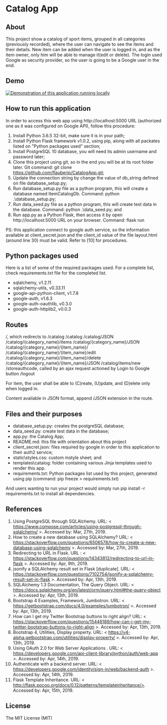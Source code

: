 
# Catalog App

## About
This project show a catalog of sport items, grouped in all categories 
(previously recorded), where the user can navigate to see the items and their 
details. New item can be added when the user is logged in,
and as the item owner, only him will be able to manage it(edit or delete). 
The login used Google as security provider, so the user is going to 
be a Google user in the end.

## Demo

[![Demonstration of this application running locally](https://i9.ytimg.com/vi/33OhFkO32p8/mq1.jpg?sqp=CNDh0-UF&rs=AOn4CLASFVjRmTdr_Fvpqk4RRlMrHEA_ng)](https://youtu.be/JpHDKNTWNow)


## How to run this application
In order to access this web app using http://localhost:5000 URL (authorized one as it was configured on Google API), follow this procedure:
1. Install Python 3.6.5 32-bit, make sure it is in your path;
2. Install Python Flask framework v1.0.2, using pip, along with all packates listed on
"Python packages used" section; 
3. Install PostgreSQL 10 database, you will need its admin username and password later;
4. Clone this project using git, so in the end you will be at its root folder later. 
Git command: git clone https://github.com/flauberjp/CatalogApp.git;
5. Update the connection string by change the value of db_string defined on file
database_setup.py;
6. Run database_setup.py file as a python program, this will create a database
named ItemCatalogDb. Command: python .\database_setup.py;
7. Run data_seed.py file as a python program, this will create test data in the 
database. Command: python .\data_seed.py; and
8. Run app.py as a Python Flask, then access it by open http://localhost:5000 URL on your browser. Command: flask run

PS: this application connect to google auth service, so the information 
available at client_secret.json and the client_id value of the file layout.html (around line 30)
must be valid. Refer to [10] for procedures.


## Python packages used
Here is a list of some of the required packages used. For a complete list, check requirements.txt file for the completed list.
* sqlalchemy, v1.2.11
* sqlalchemy-utils, v0.33.11
* google-api-python-client, v1.7.8
* google-auth, v1.6.3
* google-auth-oauthlib, v0.3.0
* google-auth-httplib2, v0.0.3


## Routes
/, which redirects to /catalog
/catalog
/catalog/JSON
/catalog/{category_name}/items
/catalog/{category_name}/JSON
/catalog/{category_name}/{item_name}/
/catalog/{category_name}/{item_name}/edit
/catalog/{category_name}/{item_name}/delete
/catalog/{category_name}/{item_name}/JSON
/catalog/items/new
/storeauthcode, called by an ajax request actioned by Login to Google button
/logout


For item, the user shall be able to (C)reate, (U)pdate, and (D)elete only when 
logged in.

Content available in JSON format, append /JSON extension in the route.

## Files and their purposes
* database_setup.py: creates the postgreSQL database; 
* data_seed.py: create test data in the database;
* app.py: the Catalog App;
* README.md: this file with orientation about this project
* client_secret.json: files required by google in order to this application to 
their auth2 service;
* static\styles.css: custom mstyle sheet; and 
* templates\catalog: folder containing various Jinja templates used to render 
this app. 
* requirements.txt: Python packages list used by this project, generated using pip (command: 
pip freeze > requirements.txt)

And users wanting to run your project would simply run pip install -r requirements.txt to install all dependencies.

## References
1. Using PostgreSQL through SQLAlchemy. URL: < https://www.compose.com/articles/using-postgresql-through-sqlalchemy/ >. Accessed by: Mar, 27th, 2019.
2. How to create a new database using SQLAlchemy? URL: < https://stackoverflow.com/questions/6506578/how-to-create-a-new-database-using-sqlalchemy >. Accessed by: Mar, 27th, 2019.
3. Redirecting to URL in Flask. URL : < https://stackoverflow.com/questions/14343812/redirecting-to-url-in-flask >. Accessed by: Apr, 9th, 2019.
4. jsonify a SQLAlchemy result set in Flask [duplicate]. URL: < https://stackoverflow.com/questions/7102754/jsonify-a-sqlalchemy-result-set-in-flask >. Accessed by: Apr, 13th, 2019.
5. SQLAlchemy 1.3 Documentation, The Query Object. URL: < https://docs.sqlalchemy.org/en/latest/orm/query.html#the-query-object >. Accessed by: Apr, 13th, 2019.
6. Bootstrap 4 Examples, Framework, Jumbotron. URL: < https://getbootstrap.com/docs/4.0/examples/jumbotron/ >. Accessed by: Apr, 13th, 2019.
7. How can I get my Twitter Bootstrap buttons to right align? URL: < https://stackoverflow.com/questions/15446189/how-can-i-get-my-twitter-bootstrap-buttons-to-right-align >. Accessed by: Apr, 13th, 2019.
8. Bootstrap 4, Utilities, Display property. URL: < https://v4-alpha.getbootstrap.com/utilities/display-property/ >. Accessed by: Apr, 13th, 2019.
9. Using OAuth 2.0 for Web Server Applications . URL: < https://developers.google.com/api-client-library/python/auth/web-app >. Accessed by: Apr, 14th, 2019.
10. Authenticate with a backend server. URL: < https://developers.google.com/identity/sign-in/web/backend-auth >. Accessed by: Apr, 14th, 2019.
11. Flask Template Inheritance. URL: < http://flask.pocoo.org/docs/0.12/patterns/templateinheritance/>. Accessed by: Apr, 15th, 2019.

## License
 
The MIT License (MIT)
